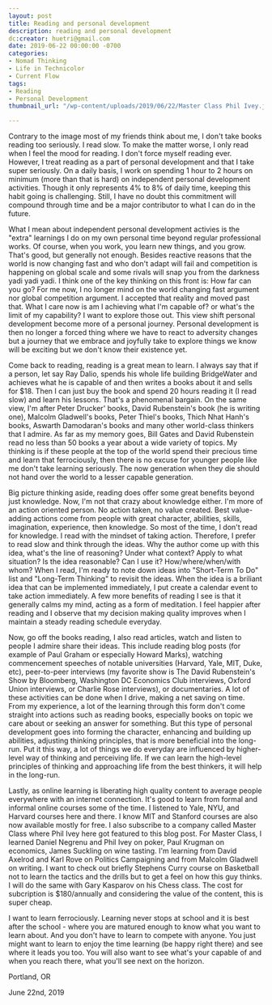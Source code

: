 ```yaml
---
layout: post
title: Reading and personal development
description: reading and personal development
dc:creator: huetri@gmail.com
date: 2019-06-22 00:00:00 -0700
categories:
- Nomad Thinking
- Life in Technicolor
- Current Flow
tags:
- Reading
- Personal Development
thumbnail_url: "/wp-content/uploads/2019/06/22/Master Class Phil Ivey.jpg"

---
```

Contrary to the image most of my friends think about me, I don't take books reading too seriously.  I read slow.  To make the matter worse, I only read when I feel the mood for reading.  I don't force myself reading ever.  However, I treat reading as a part of personal development and that I take super seriously.  On a daily basis, I work on spending 1 hour to 2 hours on minimum (more than that is hard) on independent personal development activities.  Though it only represents 4% to 8% of daily time, keeping this habit going is challenging.  Still, I have no doubt this commitment will compound through time and be a major contributor to what I can do in the future.

What I mean about independent personal development activies is the "extra" learnings I do on my own personal time beyond regular professional works.  Of course, when you work, you learn new things, and you grow.  That's good, but generally not enough.  Besides reactive reasons that the world is now changing fast and who don't adapt will fail and competition is happening on global scale and some rivals will snap you from the darkness yadi yadi yadi.  I think one of the key thinking on this front is: How far can you go?  For me now, I no longer mind on the world changing fast argument nor global competition argument.  I accepted that reality and moved past that.  What I care now is am I achieving what I'm capable of? or what's the limit of my capability? I want to explore those out.  This view shift personal development become more of a personal journey.  Personal development is then no longer a forced thing where we have to react to adversity changes but a journey that we embrace and joyfully take to explore things we know will be exciting but we don't know their existence yet.

Come back to reading, reading is a great mean to learn.  I always say that if a person, let say Ray Dalio, spends his whole life building BridgeWater and achieves what he is capable of and then writes a books about it and sells for $18.  Then I can just buy the book and spend 20 hours reading it (I read slow) and learn his lessons.  That's a phenomenal bargain.  On the same view, I'm after Peter Drucker' books, David Rubenstein's book (he is writing one), Malcolm Gladwell's books, Peter Thiel's books, Thich Nhat Hanh's books, Aswarth Damodaran's books and many other world-class thinkers that I admire.  As far as my memory goes, Bill Gates and David Rubenstein read no less than 50 books a year about a wide variety of topics.  My thinking is if these people at the top of the world spend their precious time and learn that ferrociously, then there is no excuse for younger people like me don't take learning seriously.  The now generation when they die should not hand over the world to a lesser capable generation.

Big picture thinking aside, reading does offer some great benefits beyond just knowledge.  Now, I'm not that crazy about knowledge either.  I'm more of an action oriented person.  No action taken, no value created.  Best value-adding actions come from people with great character, abilities, skills, imagination, experience, then knowledge.  So most of the time, I don't read for knowledge.  I read with the mindset of taking action.  Therefore, I prefer to read slow and think through the ideas.  Why the author come up with this idea, what's the line of reasoning? Under what context? Apply to what situation? Is the idea reasonable? Can I use it? How/where/when/with whom? When I read, I'm ready to note down ideas into "Short-Term To Do" list and "Long-Term Thinking" to revisit the ideas.  When the idea is a briliant idea that can be implemented immediately, I put create a calendar event to take action immediately.  A few more benefits of reading I see is that it generally calms my mind, acting as a form of meditation.  I feel happier after reading and I observe that my decision making quality improves when I maintain a steady reading schedule everyday.

Now, go off the books reading, I also read articles, watch and listen to people I admire share their ideas.  This include reading blog posts (for example of Paul Graham or especially Howard Marks), watching commencement speeches of notable universities (Harvard, Yale, MIT, Duke, etc), peer-to-peer interviews (my favorite show is The David Rubenstein's Show by Bloomberg, Washington DC Economics Club interviews, Oxford Union interviews, or Charlie Rose interviews), or documentaries.  A lot of these activities can be done when I drive, making a net saving on time.  From my experience, a lot of the learning through this form don't come straight into actions such as reading books, especially books on topic we care about or seeking an answer for something.  But this type of personal development goes into forming the character, enhancing and building up abilities, adjusting thinking principles, that is more beneficial into the long-run.  Put it this way, a lot of things we do everyday are influenced by higher-level way of thinking and perceiving life.  If we can learn the high-level principles of thinking and approaching life from the best thinkers, it will help in the long-run.

Lastly, as online learning is liberating high quality content to average people everywhere with an internet connection.  It's good to learn from formal and informal online courses some of the time.  I listened to Yale, NYU, and Harvard courses here and there.  I know MIT and Stanford courses are also now available mostly for free.  I also subscribe to a company called Master Class where Phil Ivey here got featured to this blog post.  For Master Class, I learned Daniel Negrenu and Phil Ivey on poker, Paul Krugman on economics, James Suckling on wine tasting.  I'm learning from David Axelrod and Karl Rove on Politics Campaigning and from Malcolm Gladwell on writing.  I want to check out briefly Stephens Curry course on Basketball not to learn the tactics and the drills but to get a feel on how this guy thinks.  I will do the same with Gary Kasparov on his Chess class.  The cost for subcription is $180/annually and considering the value of the content, this is super cheap.

I want to learn ferrociously.  Learning never stops at school and it is best after the school - where you are matured enough to know what you want to learn about.  And you don't have to learn to compete with anyone.  You just might want to learn to enjoy the time learning (be happy right there) and see where it leads you too.  You will also want to see what's your capable of and when you reach there, what you'll see next on the horizon.

Portland, OR

June 22nd, 2019